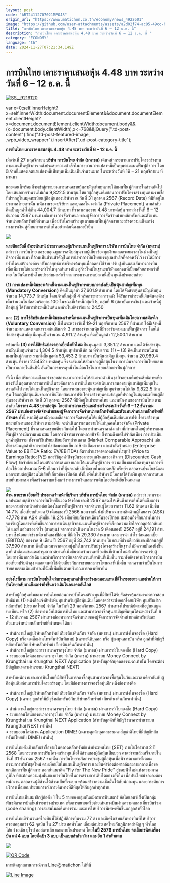 ```yaml
---
layout: post
code: "ART24112707021MPOJ8"
origin_url: "https://www.matichon.co.th/economy/news_4922601"
image: "https://github.com/user-attachments/assets/a2d02f74-ac85-49cc-b6a9-42f1f8d6af17"
title: "การบินไทย เคาะราคาเสนอหุ้น 4.48 บาท ระหว่างวันที่ 6 – 12 ธ.ค. นี้"
description: "การบินไทย เคาะราคาเสนอหุ้น 4.48 บาท ระหว่างวันที่ 6 – 12 ธ.ค. นี้ "
category: "ECONOMY"
language: "th"
date: 2024-11-27T07:21:34.149Z
---
```


# การบินไทย เคาะราคาเสนอหุ้น 4.48 บาท ระหว่างวันที่ 6 – 12 ธ.ค. นี้

[![](https://www.matichon.co.th/wp-content/uploads/2024/11/SS__9216120.jpg "SS__9216120")](https://www.matichon.co.th/wp-content/uploads/2024/11/SS__9216120.jpg)

var x=0;self.innerHeight?x=self.innerWidth:document.documentElement&&document.documentElement.clientHeight?x=document.documentElement.clientWidth:document.body&&(x=document.body.clientWidth),x<=768&&jQuery(".td-post-content").find(".td-post-featured-image, .wpb\_video\_wrapper").insertAfter(".ud-post-category-title");

**การบินไทย เคาะราคาเสนอหุ้น 4.48 บาท ระหว่างวันที่ 6 – 12 ธ.ค. นี้** 

เมื่อวันที่ 27 พฤศจิกายน **บริษัท การบินไทย จำกัด (มหาชน)** เดินหน้ากระบวนการปรับโครงสร้างทุนตามแผนฟื้นฟูกิจการ หลังประสบความสำเร็จในกระบวนการแปลงหนี้เป็นทุนตามแผนฟื้นฟูกิจการ โดยมีเจ้าหนี้แสดงเจตนาแปลงหนี้เป็นทุนเพิ่มเติมเป็นจำนวนมาก ในระหว่างวันที่ 19 – 21 พฤศจิกายน ที่ผ่านมา

และตอนนี้พร้อมที่จะเข้าสู่กระบวนการเสนอขายหุ้นสามัญเพิ่มทุนภายใต้แผนฟื้นฟูกิจการในส่วนถัดไป โดยเสนอขายจำนวนไม่เกิน 9,822.5 ล้านหุ้น ให้แก่ผู้ถือหุ้นเดิมก่อนการปรับโครงสร้างทุนตามรายชื่อที่ปรากฏในสมุดทะเบียนผู้ถือหุ้นของบริษัทฯ ณ วันที่ 31 ตุลาคม 2567 (Record Date) ที่มีที่อยู่ในประเทศไทยเท่านั้น พนักงานของบริษัทฯ และบุคคลในวงจำกัด (Private Placement) ตามลำดับ คิดเป็นมูลค่าไม่เกิน 44,004.7 ล้านบาท ที่ราคาเสนอขาย 4.48 บาทต่อหุ้น ระหว่างวันที่ 6 – 12 ธันวาคม 2567 ผ่านทางช่องทางการจัดจำหน่ายของผู้จัดการการจัดจำหน่ายหลักทรัพย์และตัวแทนจำหน่ายหลักทรัพย์ที่กำหนด เพื่อปรับโครงสร้างทุนตามแผนฟื้นฟูกิจการและสร้างความแข็งแกร่งทางการเงิน สู่ศักยภาพการเติบโตอย่างต่อเนื่องและยั่งยืน

![](https://www.matichon.co.th/wp-content/uploads/2024/11/S__9216122.jpg)

**นายปิยสวัสดิ์ อัมระนันทน์ ประธานคณะผู้บริหารแผนฟื้นฟูกิจการ บริษัท การบินไทย จำกัด (มหาชน)** กล่าวว่า การบินไทย ขอขอบคุณทุกการสนับสนุนจากผู้เกี่ยวข้องทุกฝ่ายตลอดระยะเวลาในช่วงฟื้นฟูกิจการที่ผ่านมา ที่ล้วนเป็นส่วนสำคัญในการนำพาการบินไทยบรรลุผลสำเร็จที่คาดหวังไว้ เราได้มีการปรับโครงสร้างองค์กร ปรับกลยุทธ์การบริหารต้นทุนเพื่อลดค่าใช้จ่าย ปรับฝูงบินและเส้นทางการบิน เพื่อเพิ่มรายได้และสร้างกำไรในทุกเส้นทางบิน สู่ก้าวใหม่ในฐานะบริษัทเอกชนที่เปี่ยมศักยภาพกว่าที่เคย ในวันนี้การบินไทยประสบผลสำเร็จจากกระบวนการแปลงหนี้เป็นทุนซึ่งประกอบด้วย

**(1) การแปลงหนี้เดิมของเจ้าหนี้ตามแผนฟื้นฟูกิจการแบบภาคบังคับเป็นหุ้นสามัญเพิ่มทุน (Mandatory Conversion)** คิดเป็นมูลค่า 37,601.9 ล้านบาท โดยได้จัดสรรหุ้นสามัญเพิ่มทุนจำนวน 14,773.7 ล้านหุ้น โดยเจ้าหนี้กลุ่มที่ 4 หรือกระทรวงการคลัง ได้รับการชำระหนี้เงินต้นคงค้างเต็มจำนวนในสัดส่วนร้อยละ 100 ในขณะที่เจ้าหนี้กลุ่มที่ 5, กลุ่มที่ 6 (สถาบันการเงิน) และเจ้าหนี้ผู้ถือหุ้นกู้ ได้รับการชำระหนี้เงินต้นคงค้างในอัตราร้อยละ 24.50

และ **(2) การใช้สิทธิแปลงหนี้เดิมของเจ้าหนี้ตามแผนฟื้นฟูกิจการเป็นทุนเพิ่มเติมโดยความสมัครใจ (Voluntary Conversion)** ซึ่งในระหว่างวันที่ 19-21 พฤศจิกายน 2567 ที่ผ่านมา ได้มีเจ้าหนี้จำนวนมากแสดงเจตนารวมกันเกินกว่า 3 เท่าของจำนวนหุ้นที่มีรองรับตามแผนฟื้นฟูกิจการ โดยได้จัดสรรหุ้นสามัญเพิ่มทุนเป็นจำนวน 4,911.2 ล้านหุ้น คิดเป็นมูลค่า 12,500.1 ล้านบาท

พร้อมทั้ง **(3) การใช้สิทธิแปลงดอกเบี้ยตั้งพักใหม่**เป็นทุนมูลค่า 3,351.2 ล้านบาท และได้จัดสรรหุ้นสามัญเพิ่มทุนจำนวน 1,304.5 ล้านหุ้น สุทธิภาษีหัก ณ ที่จ่าย รวม (1) – (3) คิดเป็นภาระหนี้ตามแผนฟื้นฟูกิจการ รวมทั้งสิ้นมูลค่า 53,453.2 ล้านบาท เป็นหุ้นสามัญเพิ่มทุน จำนวน 20,989.4 ล้านหุ้น ที่ราคา 2.5452 บาทต่อหุ้น ซึ่งจะส่งผลให้ส่วนของผู้ถือหุ้นในงบการเงินของการบินไทยกลายเป็นบวกภายในสิ้นปีนี้ อันเป็นการบรรลุหนึ่งในเงื่อนไขในการยกเลิกการฟื้นฟูกิจการ

ทั้งนี้ เพื่อเสริมความแข็งแกร่งของสถานะทางการเงินให้สามารถดำเนินธุรกิจอย่างเต็มประสิทธิภาพเพื่อแข่งขันในอุตสาหกรรมการบินในระดับสากล การบินไทยจะดำเนินการเสนอขายหุ้นสามัญเพิ่มทุนในส่วนถัดไป ภายใต้แผนฟื้นฟูกิจการ โดยการเสนอขายหุ้นสามัญเพิ่มทุนจำนวนไม่เกิน 9,822.5 ล้านหุ้น ให้แก่ผู้ถือหุ้นเดิมของการบินไทยก่อนการปรับโครงสร้างทุนตามข้อมูลที่ปรากฏในสมุดทะเบียนผู้ถือหุ้นของบริษัทฯ ณ วันที่ 31 ตุลาคม 2567 ที่มีที่อยู่ในประเทศไทย และพนักงานของการบินไทย ตามลำดับ **ในราคา 4.48 บาทต่อหุ้น โดยสามารถจองซื้อและชำระเงินระหว่างวันที่ 6 – 12 ธันวาคม 2567 ผ่านช่องทางจัดจำหน่ายของผู้จัดการการจัดจำหน่ายหลักทรัพย์และตัวแทนจำหน่ายหลักทรัพย์ที่กำหนด** ทั้งนี้ หากมีหุ้นสามัญคงเหลือจากการจัดสรรหุ้นให้แก่ผู้ถือหุ้นเดิมก่อนการปรับโครงสร้างทุน และพนักงานของบริษัทฯ ตามลำดับ จะดำเนินการเสนอขายให้แก่บุคคลในวงจำกัด (Private Placement) ที่ราคาเสนอขายเดียวกันต่อไป โดยการกำหนดราคาดังกล่าวที่กำหนดโดยผู้บริหารแผนฟื้นฟูกิจการมีความเหมาะสม โดยการพิจารณาจากหลายปัจจัย ซึ่งรวมถึงแต่ไม่จำกัดเพียง การประเมินมูลค่ายุติธรรม ทั้งจากวิธีเปรียบเทียบอัตราส่วนตลาด (Market Comparable Approach) เช่น อัตราส่วนมูลค่ากิจการต่อกำไรก่อนดอกเบี้ย ภาษี ค่าเสื่อมราคา และค่าตัดจำหน่าย (Enterprise Value to EBITDA Ratio: EV/EBITDA) อัตราส่วนราคาตลาดต่อกำไรสุทธิ (Price to Earnings Ratio: P/E) และวิธีมูลค่าปัจจุบันของกระแสเงินสดของกิจการ (Discounted Cash Flow) ข้อจำกัดและโครงสร้างการเสนอขายภายใต้แผนฟื้นฟูกิจการ ความเสี่ยงของนักลงทุนจากการที่ต้องใช้เวลาประมาณ 5-6 เดือนกว่าที่หุ้นจะกลับเข้าซื้อขายในตลาดหลักทรัพย์ฯ ตลอดจนประโยชน์และผลกระทบต่อผู้มีส่วนได้เสียที่เกี่ยวข้อง เป็นต้น ทั้งนี้ เพื่อให้บริษัทฯ มีโอกาสได้รับเงินทุนจากการเสนอขายที่เหมาะสม เพื่อสร้างความแข็งแกร่งทางการเงินและการเติบโตอย่างยั่งยืนในอนาคต

![](https://www.matichon.co.th/wp-content/uploads/2024/11/S__9216123.jpg)  
**ด้าน นายชาย เอี่ยมศิริ ประธานเจ้าหน้าที่บริหาร บริษัท การบินไทย จำกัด (มหาชน)** กล่าวว่า ภาพรวมผลประกอบธุรกิจของการบินไทยในงวด 9 เดือนของปี 2567 แสดงให้เห็นถึงการเติบโตที่แข็งแกร่งและความก้าวหน้าอย่างต่อเนื่องในการฟื้นฟูกิจการ จากจำนวนผู้โดยสารกว่า 11.62 ล้านคน เพิ่มขึ้น 14.7% เมื่อเทียบกับงวด 9 เดือนของปี 2566 นอกจากนี้ ยังมีปริมาณการผลิตด้านผู้โดยสาร (ASK) 47,778 ล้าน ASK เพิ่มขึ้น 19.2% เมื่อเทียบกับงวดเดียวกันของปีก่อน สะท้อนถึงศักยภาพในการรองรับผู้โดยสารที่เพิ่มขึ้นจากการดำเนินธุรกิจตามแผนฟื้นฟูกิจการที่เรียกความเชื่อใจจากลูกค้ากลับมาได้ และในส่วนของกำไร (ขาดทุน) จากการดำเนินงานในงวด 9 เดือนของปี 2567 อยู่ที่ 24,191 ล้านบาท ซึ่งน้อยกว่าช่วงเดียวกันของปีก่อน ที่มีกำไร 29,330 ล้านบาท และการนำ กำไรก่อนดอกเบี้ย (EBITDA) ของงวด 9 เดือน ปี 2567 อยู่ที่ 33,742 ล้านบาท ในขณะที่ช่วงเดียวกันของปีก่อนอยู่ที่ 37,590 ล้านบาท ซึ่งเป็นผลมาจากความมุ่งมั่นในการปรับปรุงโครงสร้างพื้นฐานให้มีความมั่นคงยิ่งขึ้น อาทิ ค่าซ่อมแซมและบำรุงอากาศยานที่เพิ่มขึ้นตามจำนวนเครื่องบินที่เข้ามาใหม่สำหรับการรองรับผู้โดยสารที่มากกว่าเดิม และค่าบริการการบินจากจำนวนเที่ยวบินที่เพิ่มขึ้น รวมทั้งอัตราค่าบริการการบินต่อเที่ยวปรับตัวสูง ตลอดจนค่าใช้จ่ายเกี่ยวกับการขายและการโฆษณาที่เพิ่มขึ้น จากความจำเป็นในการจ่ายค่าธรรมเนียมสำรองที่นั่งที่เพิ่มขึ้นตามปริมาณการจองเที่ยวบิน

**อย่างไรก็ตาม การบินไทยมั่นใจว่าการลงทุนเหล่านี้จะสร้างผลตอบแทนที่ดีในระยะยาว และช่วยให้การบินไทยกลับมาแข็งแกร่งยิ่งขึ้นกว่าเดิมในอนาคตอันใกล้**

สำหรับผู้ถือหุ้นเดิมของการบินไทยก่อนการปรับโครงสร้างทุนที่มีสิทธิได้รับจัดสรรหุ้นสามารถตรวจสอบสิทธิผ่าน (1) หนังสือแจ้งสิทธิเพิ่มทุนสำหรับผู้ถือหุ้นเดิม โดยคาดว่าจะส่งออกโดยบริษัท ศูนย์รับฝากหลักทรัพย์ (ประเทศไทย) จำกัด ในวันที่ 29 พฤศจิกายน 2567 ผ่านทางไปรษณีย์ตามที่อยู่บนสมุดทะเบียน หรือ (2) ช่องทางเว็บไซต์การบินไทย และสามารถจองซื้อหุ้นสามัญเพิ่มทุนได้ระหว่างวันที่ 6 – 12 ธันวาคม 2567 ผ่านทางช่องทางการจัดจำหน่ายของผู้จัดการการจัดจำหน่ายหลักทรัพย์และตัวแทนจำหน่ายหลักทรัพย์ที่กำหนด ได้แก่

• สำนักงานใหญ่บริษัทหลักทรัพย์ เกียรตินาคินภัทร จำกัด (มหาชน) ผ่านการส่งใบจองซื้อ (Hard Copy) หรือจองซื้อผ่านโทรศัพท์บันทึกเทป (เฉพาะนิติบุคคล หรือ ผู้ลงทุนสถาบัน หรือ ลูกค้าที่มีบัญชีหลักทรัพย์กับบริษัทหลักทรัพย์ เกียรตินาคินภัทรเท่านั้น)  
• สำนักงานใหญ่และสาขา ธนาคารกรุงไทย จำกัด (มหาชน) ผ่านการส่งใบจองซื้อ (Hard Copy)  
• ระบบออนไลน์ของธนาคารกรุงไทย จำกัด (มหาชน) ผ่านระบบ Money Connect by Krungthai บน Krungthai NEXT Application (สำหรับลูกค้าบุคคลธรรมดาเท่านั้น โดยจะต้องมีบัญชีธนาคารผ่านระบบ Krungthai NEXT)

สำหรับพนักงานของการบินไทยที่มีสิทธิในการจองซื้อหุ้นสามารถจองซื้อหุ้นในวันและเวลาเดียวกันกับผู้ถือหุ้นเดิมก่อนการปรับโครงสร้างทุน โดยมีช่องทางการจองซื้อหุ้นอีกหนึ่งช่องทางคือ

• สำนักงานใหญ่บริษัทหลักทรัพย์ เกียรตินาคินภัทร จำกัด (มหาชน) ผ่านการส่งใบจองซื้อ (Hard Copy) (เฉพาะ ลูกค้าที่มีบัญชีหลักทรัพย์กับบริษัทหลักทรัพย์ เกียรตินาคินภัทรเท่านั้น)

• สำนักงานใหญ่และสาขา ธนาคารกรุงไทย จำกัด (มหาชน) ผ่านการส่งใบจองซื้อ (Hard Copy)  
• ระบบออนไลน์ของธนาคารกรุงไทย จำกัด (มหาชน) ผ่านระบบ Money Connect by Krungthai บน Krungthai NEXT Application (สำหรับลูกค้าที่มีบัญชีธนาคารผ่านระบบ Krungthai NEXT เท่านั้น)  
• ระบบออนไลน์ผ่าน Application DIME! (เฉพาะลูกค้าบุคคลธรรมดาสัญชาติไทยที่มีบัญชีหลักทรัพย์ไทยกับ DIME! เท่านั้น)

การบินไทยตั้งเป้ากลับเข้าซื้อขายในตลาดหลักทรัพย์แห่งประเทศไทย (SET) ภายในไตรมาส 2 ปี 2568 โดยกระบวนการปรับโครงสร้างทุนเพื่อให้ส่วนของผู้ถือหุ้นเป็นบวก คาดว่าจะแล้วเสร็จภายในวันที่ 31 ธันวาคม 2567 จากนั้น การบินไทยจะจัดการประชุมผู้ถือหุ้นเพื่อพิจารณาแต่งตั้งคณะกรรมการบริษัทชุดใหม่ ตามเงื่อนไขในแผนฟื้นฟูกิจการ และยื่นคำร้องต่อศาลล้มละลายกลางเพื่อขอยกเลิกการฟื้นฟูกิจการ ตอกย้ำแนวคิด “Fly for The New Pride” สู่ขอบฟ้าใหม่แห่งความภาคภูมิใจ ที่สะท้อนความมุ่งมั่นของการบินไทยในการสร้างการเติบโตอย่างยั่งยืน เพื่อประโยชน์ขององค์กร พนักงาน ตลอดจนผู้มีส่วนได้ส่วนเสียทั้งระบบ พร้อมสร้างความเชื่อมั่นให้กับนักลงทุน และยกระดับการบริการเพื่อมอบประสบการณ์การเดินทางที่ดีที่สุดให้กับลูกค้าทุกท่าน

การบินไทยเป็นสมาชิกผู้ก่อตั้ง 1 ใน 5 รายของกลุ่มพันธมิตรการบินสตาร์ อัลไลแอนซ์ ซึ่งเป็นกลุ่มพันธมิตรการบินชั้นนำระหว่างประเทศ เพื่อการขยายเครือข่ายเส้นทางบินผ่านความตกลงเที่ยวบินร่วม (code sharing) การสะสมไมล์เดินทางร่วม และการให้บริการพิเศษเพิ่มขึ้นแก่ลูกค้าทั่วโลก

การบินไทยมีจำนวนเครื่องบินที่ใช้ปฏิบัติการบินรวม 77 ลำ และมีเครือข่ายเส้นทางบินที่ให้บริการครอบคลุมกว่า 62 จุดบิน ใน 27 ประเทศทั่วโลก เชื่อมต่อประเทศไทยกับภูมิภาคสำคัญ ๆ ทั่วโลก ได้แก่ เอเชีย ยุโรป ออสเตรเลีย และภายในประเทศ โดย**ในปี 2576 การบินไทย จะเลือกชนิดเครื่องบิน แค่ 4 แบบ โดยตั้งเป้า 3 แบบ เป็นแบบลำตัวกว้าง และ อีก 1 ลำตัวแคบ**

![](https://www.matichon.co.th/wp-content/uploads/2024/11/S__9216116-scaled.jpg)

[![QR Code](https://www.matichon.co.th/wp-content/uploads/2023/07/wob1371z.jpg)](https://lin.ee/ht0nDxX)

เกาะติดทุกสถานการณ์จาก Line@matichon ได้ที่นี่

[![Line Image](https://www.matichon.co.th/wp-content/uploads/2023/07/th.png)](https://lin.ee/ht0nDxX)